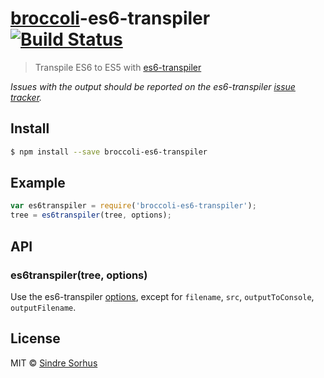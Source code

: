# [broccoli](https://github.com/joliss/broccoli)-es6-transpiler [![Build Status](https://travis-ci.org/sindresorhus/broccoli-es6-transpiler.svg?branch=master)](https://travis-ci.org/sindresorhus/broccoli-es6-transpiler)

> Transpile ES6 to ES5 with [es6-transpiler](https://github.com/termi/es6-transpiler)

*Issues with the output should be reported on the es6-transpiler [issue tracker](https://github.com/termi/es6-transpiler/issues).*


## Install

```sh
$ npm install --save broccoli-es6-transpiler
```


## Example

```js
var es6transpiler = require('broccoli-es6-transpiler');
tree = es6transpiler(tree, options);
```


## API

### es6transpiler(tree, options)

Use the es6-transpiler [options](https://github.com/termi/es6-transpiler#options), except for `filename`, `src`, `outputToConsole`, `outputFilename`.


## License

MIT © [Sindre Sorhus](http://sindresorhus.com)
